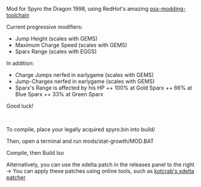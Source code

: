 Mod for Spyro the Dragon 1998, using RedHot's amazing [psx-modding-toolchain](https://github.com/mateusfavarin/psx-modding-toolchain)

Current progressive modifiers:
+ Jump Height (scales with GEMS)
+ Maximum Charge Speed (scales with GEMS)
+ Sparx Range (scales with EGGS)

In addition:
+ Charge Jumps nerfed in earlygame (scales with GEMS)
+ Jump-Charges nerfed in earlygame (scales with GEMS)
+ Sparx's Range is affected by his HP
++ 100% at Gold Sparx
++ 66% at Blue Sparx
++ 33% at Green Sparx

Good luck!

&nbsp;

To compile, place your legally acquired spyro.bin into build/

Then, open a terminal and run mods/stat-growth/MOD.BAT

Compile, then Build Iso

Alternatively, you can use the xdelta patch in the releases panel to the right ->
You can apply these patches using online tools, such as [kotcrab's xdelta patcher](https://kotcrab.github.io/xdelta-wasm/)
